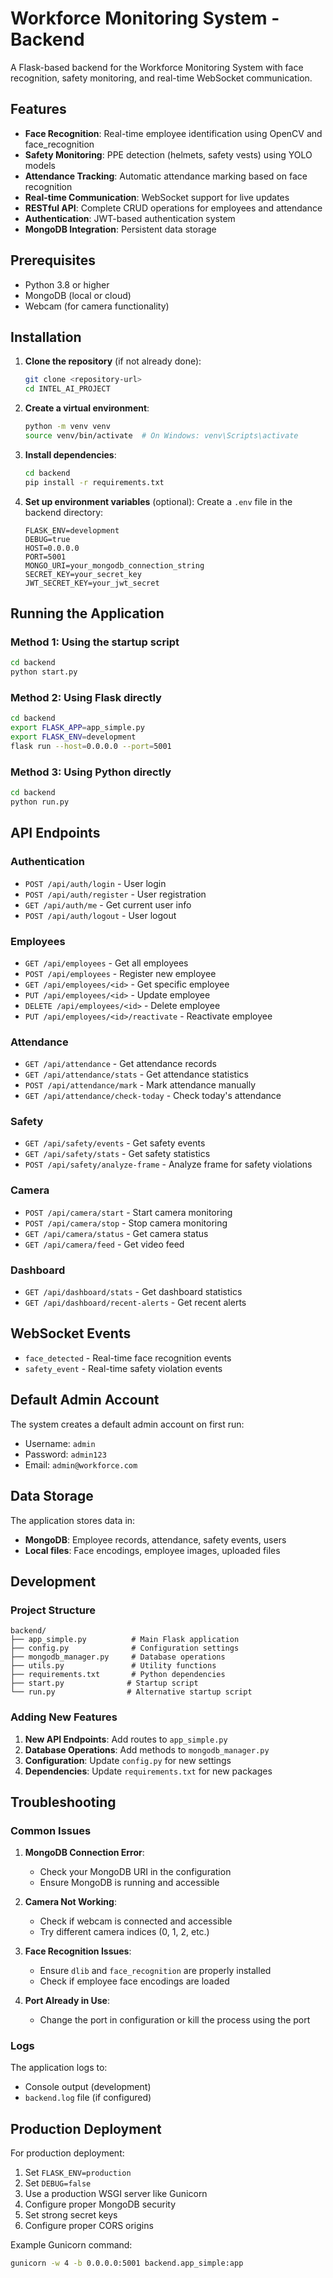 # Workforce Monitoring System - Backend

A Flask-based backend for the Workforce Monitoring System with face recognition, safety monitoring, and real-time WebSocket communication.

## Features

- **Face Recognition**: Real-time employee identification using OpenCV and face_recognition
- **Safety Monitoring**: PPE detection (helmets, safety vests) using YOLO models
- **Attendance Tracking**: Automatic attendance marking based on face recognition
- **Real-time Communication**: WebSocket support for live updates
- **RESTful API**: Complete CRUD operations for employees and attendance
- **Authentication**: JWT-based authentication system
- **MongoDB Integration**: Persistent data storage

## Prerequisites

- Python 3.8 or higher
- MongoDB (local or cloud)
- Webcam (for camera functionality)

## Installation

1. **Clone the repository** (if not already done):
   ```bash
   git clone <repository-url>
   cd INTEL_AI_PROJECT
   ```

2. **Create a virtual environment**:
   ```bash
   python -m venv venv
   source venv/bin/activate  # On Windows: venv\Scripts\activate
   ```

3. **Install dependencies**:
   ```bash
   cd backend
   pip install -r requirements.txt
   ```

4. **Set up environment variables** (optional):
   Create a `.env` file in the backend directory:
   ```env
   FLASK_ENV=development
   DEBUG=true
   HOST=0.0.0.0
   PORT=5001
   MONGO_URI=your_mongodb_connection_string
   SECRET_KEY=your_secret_key
   JWT_SECRET_KEY=your_jwt_secret
   ```

## Running the Application

### Method 1: Using the startup script
```bash
cd backend
python start.py
```

### Method 2: Using Flask directly
```bash
cd backend
export FLASK_APP=app_simple.py
export FLASK_ENV=development
flask run --host=0.0.0.0 --port=5001
```

### Method 3: Using Python directly
```bash
cd backend
python run.py
```

## API Endpoints

### Authentication
- `POST /api/auth/login` - User login
- `POST /api/auth/register` - User registration
- `GET /api/auth/me` - Get current user info
- `POST /api/auth/logout` - User logout

### Employees
- `GET /api/employees` - Get all employees
- `POST /api/employees` - Register new employee
- `GET /api/employees/<id>` - Get specific employee
- `PUT /api/employees/<id>` - Update employee
- `DELETE /api/employees/<id>` - Delete employee
- `PUT /api/employees/<id>/reactivate` - Reactivate employee

### Attendance
- `GET /api/attendance` - Get attendance records
- `GET /api/attendance/stats` - Get attendance statistics
- `POST /api/attendance/mark` - Mark attendance manually
- `GET /api/attendance/check-today` - Check today's attendance

### Safety
- `GET /api/safety/events` - Get safety events
- `GET /api/safety/stats` - Get safety statistics
- `POST /api/safety/analyze-frame` - Analyze frame for safety violations

### Camera
- `POST /api/camera/start` - Start camera monitoring
- `POST /api/camera/stop` - Stop camera monitoring
- `GET /api/camera/status` - Get camera status
- `GET /api/camera/feed` - Get video feed

### Dashboard
- `GET /api/dashboard/stats` - Get dashboard statistics
- `GET /api/dashboard/recent-alerts` - Get recent alerts

## WebSocket Events

- `face_detected` - Real-time face recognition events
- `safety_event` - Real-time safety violation events

## Default Admin Account

The system creates a default admin account on first run:
- Username: `admin`
- Password: `admin123`
- Email: `admin@workforce.com`

## Data Storage

The application stores data in:
- **MongoDB**: Employee records, attendance, safety events, users
- **Local files**: Face encodings, employee images, uploaded files

## Development

### Project Structure
```
backend/
├── app_simple.py          # Main Flask application
├── config.py              # Configuration settings
├── mongodb_manager.py     # Database operations
├── utils.py               # Utility functions
├── requirements.txt       # Python dependencies
├── start.py              # Startup script
└── run.py                # Alternative startup script
```

### Adding New Features

1. **New API Endpoints**: Add routes to `app_simple.py`
2. **Database Operations**: Add methods to `mongodb_manager.py`
3. **Configuration**: Update `config.py` for new settings
4. **Dependencies**: Update `requirements.txt` for new packages

## Troubleshooting

### Common Issues

1. **MongoDB Connection Error**:
   - Check your MongoDB URI in the configuration
   - Ensure MongoDB is running and accessible

2. **Camera Not Working**:
   - Check if webcam is connected and accessible
   - Try different camera indices (0, 1, 2, etc.)

3. **Face Recognition Issues**:
   - Ensure `dlib` and `face_recognition` are properly installed
   - Check if employee face encodings are loaded

4. **Port Already in Use**:
   - Change the port in configuration or kill the process using the port

### Logs

The application logs to:
- Console output (development)
- `backend.log` file (if configured)

## Production Deployment

For production deployment:

1. Set `FLASK_ENV=production`
2. Set `DEBUG=false`
3. Use a production WSGI server like Gunicorn
4. Configure proper MongoDB security
5. Set strong secret keys
6. Configure proper CORS origins

Example Gunicorn command:
```bash
gunicorn -w 4 -b 0.0.0.0:5001 backend.app_simple:app
``` 